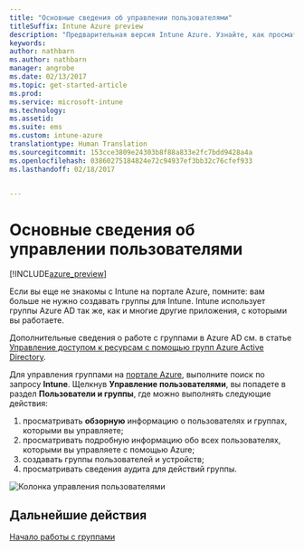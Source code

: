 ```yaml
---
title: "Основные сведения об управлении пользователями"
titleSuffix: Intune Azure preview
description: "Предварительная версия Intune Azure. Узнайте, как просматривать пользователей и управлять ими с помощью Microsoft Intune и Azure."
keywords: 
author: nathbarn
ms.author: nathbarn
manager: angrobe
ms.date: 02/13/2017
ms.topic: get-started-article
ms.prod: 
ms.service: microsoft-intune
ms.technology: 
ms.assetid: 
ms.suite: ems
ms.custom: intune-azure
translationtype: Human Translation
ms.sourcegitcommit: 153cce3809e24303b8f88a833e2fc7bdd9428a4a
ms.openlocfilehash: 03860275184824e72c94937ef3bb32c76cfef933
ms.lasthandoff: 02/18/2017


---
```


# <a name="what-is-user-management"></a>Основные сведения об управлении пользователями


[!INCLUDE[azure_preview](../includes/azure_preview.md)]

Если вы еще не знакомы с Intune на портале Azure, помните: вам больше не нужно создавать группы для Intune. Intune использует группы Azure AD так же, как и многие другие приложения, с которыми вы работаете.

Дополнительные сведения о работе с группами в Azure AD см. в статье [Управление доступом к ресурсам с помощью групп Azure Active Directory](https://docs.microsoft.com/en-us/azure/active-directory/active-directory-manage-groups).

Для управления группами на [портале Azure](https://portal.azure.com), выполните поиск по запросу **Intune**. Щелкнув **Управление пользователями**, вы попадете в раздел **Пользователи и группы**, где можно выполнять следующие действия:

1. просматривать **обзорную** информацию о пользователях и группах, которыми вы управляете;
2. просматривать подробную информацию обо всех пользователях, которыми вы управляете с помощью Azure;
3. создавать группы пользователей и устройств;
4. просматривать сведения аудита для действий группы.

![Колонка управления пользователями](./media/manage-users.png)


## <a name="next-step"></a>Дальнейшие действия

[Начало работы с группами](/intune-azure/manage-users/get-started-with-groups)

